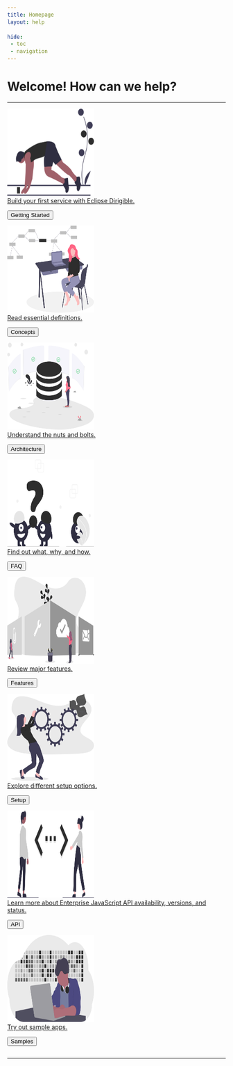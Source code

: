 ```yaml
---
title: Homepage
layout: help

hide: 
 - toc
 - navigation
---
```


Welcome! How can we help? 
===
<hr class="solid">

<div class="row">
  <div class="column">
    <a href="development">
		<div class="card">
			<div class="container">
			<img src="images/homepage/undraw_runner_start_x0uu.svg" alt="Getting Started" style="width:200px;height:200px">
			<div class="overlay">Build your first service with Eclipse Dirigible.</div>
			</div>
		<p><button>Getting Started</button></p>
		</div>
	</a>
  </div>
  <div class="column">
    <a href="development/concepts">
		<div class="card">
			<div class="container">
			<img src="images/homepage/undraw_software_engineer_lvl5.svg" alt="Concepts" style="width:200px;height:200px">
			<div class="overlay">Read essential definitions.</div>
			</div>
		<p><button>Concepts</button></p>
		</div>
	</a>
  </div>
<div class="column">
    <a href="overview/architecture">
		<div class="card">
			<div class="container">
			<img src="images/homepage/undraw_server_status_5pbv.svg" alt="Architecture" style="width:200px;height:200px">
			<div class="overlay">Understand the nuts and bolts.</div>
			</div>
		<p><button>Architecture</button></p>
		</div>
	</a>
  </div> 
 <div class="column">
    <a href="overview/faq">
		<div class="card">
			<div class="container">
			<img src="images/homepage/undraw_Faq_re_31cw.svg" alt="FAQ" style="width:200px;height:200px">
			<div class="overlay">Find out what, why, and how.</div>
			</div>
		<p><button>FAQ</button></p>
		</div>
	</a>
  </div> 
</div>

<div class="row">
  <div class="column">
    <a href="overview/features">
		<div class="card">
			<div class="container">
			<img src="images/homepage/undraw_features_overview_jg7a.svg" alt="Features" style="width:200px;height:200px">
			<div class="overlay">Review major features.</div>
			</div>
		<p><button>Features</button></p>
		</div>
	</a>
  </div> 
  <div class="column">
    <a href="setup">
		<div class="card">
			<div class="container">
			<img src="images/homepage/undraw_in_progress_ql66.svg" alt="Setup" style="width:200px;height:200px">
			<div class="overlay">Explore different setup options.</div>
			</div>
		<p><button>Setup</button></p>
		</div>
	</a>
  </div> 
  <div class="column">
    <a href="https://www.dirigible.io/api/">
		<div class="card">
			<div class="container">
			<img src="images/homepage/undraw_Code_typing_re_p8b9.svg" alt="API" style="width:200px;height:200px">
			<div class="overlay">Learn more about Enterprise JavaScript API availability, versions, and status.</div>
			</div>
		<p><button>API</button></p>
		</div>
	</a>
  </div>
  <div class="column">
    <a href="https://www.dirigible.io/samples/">
		<div class="card">
			<div class="container">
			<img src="images/homepage/undraw_developer_activity_bv83.svg" alt="Samples" style="width:200px;height:200px">
			<div class="overlay">Try out sample apps.</div>
			</div>
		<p><button>Samples</button></p>
		</div>
	</a>
  </div>
</div>

<hr class="solid">
